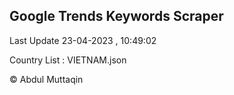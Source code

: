

## Google Trends Keywords Scraper 
 
Last Update 23-04-2023 , 10:49:02

Country List :
VIETNAM.json



© Abdul Muttaqin 
